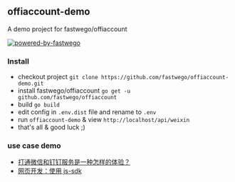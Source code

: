 ## offiaccount-demo 

A demo project for fastwego/offiaccount

[![powered-by-fastwego](https://img.shields.io/badge/Powered%20By-fastwego-brightgreen)](https://github.com/fastwego)

### Install
- checkout project `git clone https://github.com/fastwego/offiaccount-demo.git`
- install fastwego/offiaccount `go get -u github.com/fastwego/offiaccount`
- build `go build`
- edit config in `.env.dist` file and rename to `.env`
- run `offiaccount-demo` & view `http://localhost/api/weixin`
- that's all & good luck ;)

### use case demo

- [打通微信和钉钉服务是一种怎样的体验？](weixin-dingding-translate/README.md)
- [网页开发：使用 js-sdk](jsapi-ticket/main.go)
